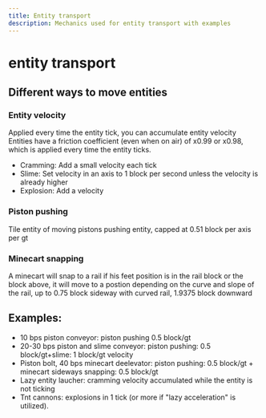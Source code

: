 ```yaml
---
title: Entity transport
description: Mechanics used for entity transport with examples
---
```


# entity transport

## Different ways to move entities
### Entity velocity
Applied every time the entity tick, you can accumulate entity velocity  
Entities have a friction coefficient (even when on air) of x0.99 or x0.98, which is applied every time the entity ticks.  
- Cramming: Add a small velocity each tick
- Slime: Set velocity in an axis to 1 block per second unless the velocity is already higher
- Explosion: Add a velocity

### Piston pushing  
Tile entity of moving pistons pushing entity, capped at 0.51 block per axis per gt

### Minecart snapping
A minecart will snap to a rail if his feet position is in the rail block or the block above, it will move to a postion depending on the curve and slope of the rail, up to 0.75 block sideway with curved rail, 1.9375 block downward

## Examples: 
- 10 bps piston conveyor: piston pushing 0.5 block/gt
- 20-30 bps piston and slime conveyor: piston pushing: 0.5 block/gt+slime: 1 block/gt velocity
- Piston bolt, 40 bps minecart deelevator: piston pushing: 0.5 block/gt + minecart sideways snapping: 0.5 block/gt
- Lazy entity laucher: cramming velocity accumulated while the entity is not ticking
- Tnt cannons: explosions in 1 tick (or more if "lazy acceleration" is utilized).
